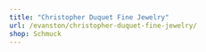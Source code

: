 ```yaml
---
title: "Christopher Duquet Fine Jewelry"
url: /evanston/christopher-duquet-fine-jewelry/
shop: Schmuck
---
```

